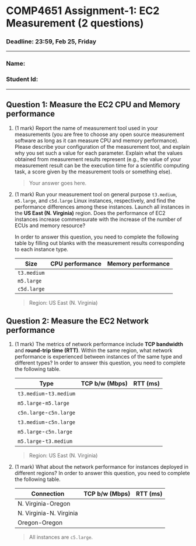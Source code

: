 # COMP4651 Assignment-1: EC2 Measurement (2 questions)

### Deadline: 23:59, Feb 25, Friday
---

### Name:
### Student Id:
---

## Question 1: Measure the EC2 CPU and Memory performance

1. (1 mark) Report the name of measurement tool used in your measurements (you are free to choose any open source measurement software as long as it can measure CPU and memory performance). Please describe your configuration of the measurement tool, and explain why you set such a value for each parameter. Explain what the values obtained from measurement results represent (e.g., the value of your measurement result can be the execution time for a scientific computing task, a score given by the measurement tools or something else).

    > Your answer goes here.

2. (1 mark) Run your measurement tool on general purpose `t3.medium`, `m5.large`, and `c5d.large` Linux instances, respectively, and find the performance differences among these instances. Launch all instances in the **US East (N. Virginia)** region. Does the performance of EC2 instances increase commensurate with the increase of the number of ECUs and memory resource?  

    In order to answer this question, you need to complete the following table by filling out blanks with the measurement results corresponding to each instance type.

    | Size      | CPU performance | Memory performance |
    |-----------|-----------------|--------------------|
    | `t3.medium` |                 |                    |
    | `m5.large`  |                 |                    |
    | `c5d.large` |                 |                    |

    > Region: US East (N. Virginia)

## Question 2: Measure the EC2 Network performance

1. (1 mark) The metrics of network performance include **TCP bandwidth** and **round-trip time (RTT)**. Within the same region, what network performance is experienced between instances of the same type and different types? In order to answer this question, you need to complete the following table.  

    | Type          | TCP b/w (Mbps) | RTT (ms) |
    |---------------|----------------|----------|
    | `t3.medium`-`t3.medium` |                |          |
    | `m5.large`-`m5.large`  |                |          |
    | `c5n.large`-`c5n.large` |                |          |
    | `t3.medium`-`c5n.large`   |                |          |
    | `m5.large`-`c5n.large`  |                |          |
    | `m5.large`-`t3.medium` |                |          |

    > Region: US East (N. Virginia)

2. (1 mark) What about the network performance for instances deployed in different regions? In order to answer this question, you need to complete the following table.

    | Connection | TCP b/w (Mbps)  | RTT (ms) |
    |------------|-----------------|--------------------|
    | N. Virginia-Oregon |                 |                    |
    | N. Virginia-N. Virginia  |                 |                    |
    | Oregon-Oregon |                 |                    |

    > All instances are `c5.large`.

